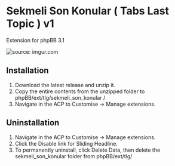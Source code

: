 <h1>Sekmeli Son Konular ( Tabs Last Topic ) v1</h1>

<p>Extension for phpBB 3.1</p>
<p><img src="http://i.imgur.com/4HaOYdD.png" title="source: imgur.com" /></p>
<h2>Installation</h2>
<ol class="task-list">
  <li> Download the latest release and unzip it.</li>
  <li>Copy the entire contents from the unzipped folder to phpBB/ext/tlg/sekmeli_son_konular
  /</li>
  <li>Navigate in the ACP to Customise -> Manage extensions.</li>
</ol>

<h2>Uninstallation</h2>
<ol class="task-list">
  <li>Navigate in the ACP to Customise -> Manage extensions.</li>
  <li>Click the Disable link for Sliding Headline.</li>
  <li>To permanently uninstall, click Delete Data, then delete the sekmeli_son_konular
  folder from phpBB/ext/tlg/</li>
</ol>
